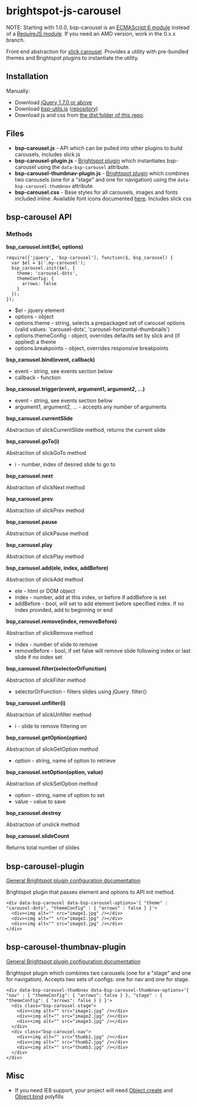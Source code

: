 # brightspot-js-carousel

NOTE: Starting with 1.0.0, bsp-carousel is an [ECMAScript 6 module](http://www.2ality.com/2014/09/es6-modules-final.html) instead of a [RequireJS module](http://requirejs.org/). If you need an AMD version, work in the 0.x.x branch.

Front end abstraction for [slick carousel](http://kenwheeler.github.io/slick/). Provides a utility with pre-bundled themes and Brightspot plugins to instantiate the utility.

## Installation

Manually:

*	Download [jQuery 1.7.0 or above](http://jquery.com/download/)
*	Download [bsp-utils.js](https://raw.githubusercontent.com/perfectsense/brightspot-js-utils/master/bsp-utils.js) ([repository](https://github.com/perfectsense/brightspot-js-utils))
*	Download js and css from [the dist folder of this repo](https://github.com/perfectsense/brightspot-js-carousel/tree/master/dist).

## Files

*	**bsp-carousel.js** - API which can be pulled into other plugins to build carousels, includes slick js
*	**bsp-carousel-plugin.js** - [Brightspot plugin]((https://github.com/perfectsense/brightspot-js-utils/blob/master/PLUGIN.md)) which instantiates bsp-carousel using the `data-bsp-carousel` attribute.
*	**bsp-carousel-thumbnav-plugin.js** - [Brightspot plugin]((https://github.com/perfectsense/brightspot-js-utils/blob/master/PLUGIN.md)) which combines two carousels (one for a "stage" and one for navigation) using the `data-bsp-carousel-thumbnav` attribute.
*	**bsp-carousel.css** - Base styles for all carousels, images and fonts included inline. Available font icons documented [here](https://github.com/perfectsense/brightspot-js-carousel/blob/master/src/fonts/usage.png). Includes slick css

## bsp-carousel API

### Methods

**bsp_carousel.init($el, options)**

    require(['jquery', 'bsp-carousel'], function($, bsp_carousel) {
      var $el = $('.my-carousel');
      bsp_carousel.init($el, {
        theme: 'carousel-dots',
        themeConfig: {
          arrows: false
        }
      });
    });

*   $el - jquery element
*   options - object
  * options.theme - string, selects a prepackaged set of carousel options (valid values: 'carousel-dots', 'carousel-horizontal-thumbnails')
  * options.themeConfig - object, overrides defaults set by slick and (if applied) a theme
  * options.breakpoints - object, overrides responsive breakpoints

**bsp_carousel.bind(event, callback)**

* event - string, see events section below
* callback - function

**bsp_carousel.trigger(event, argument1, argument2, ...)**

* event - string, see events section below
* argument1, argument2, ... - accepts any number of arguments

**bsp_carousel.currentSlide**

Abstraction of slickCurrentSlide method, returns the current slide

**bsp_carousel.goTo(i)**

Abstraction of slickGoTo method

* i - number, index of desired slide to go to
		
**bsp_carousel.next**

Abstraction of slickNext method

**bsp_carousel.prev**

Abstraction of slickPrev method

**bsp_carousel.pause**

Abstraction of slickPause method
		
**bsp_carousel.play**

Abstraction of slickPlay method

**bsp_carousel.add(ele, index, addBefore)**

Abstraction of slickAdd method

* ele - html or DOM object
* index - number, add at this index, or before if addBefore is set
* addBefore - bool, will set to add element before specified index. If no index provided, add to beginning or end
		
**bsp_carousel.remove(index, removeBefore)**

Abstraction of slickRemove method

* index - number of slide to remove
* removeBefore - bool, if set false will remove slide following index or last slide if no index set
		
**bsp_carousel.filter(selectorOrFunction)**

Abstraction of slickFilter method

* selectorOrFunction - filters slides using jQuery .filter()

**bsp_carousel.unfilter(i)**

Abstraction of slickUnfilter method

* i - slide to remove filtering on

**bsp_carousel.getOption(option)**

Abstraction of slickGetOption method

* option - string, name of option to retrieve

**bsp_carousel.setOption(option, value)**

Abstraction of slickSetOption method

* option - string, name of option to set
* value - value to save

**bsp_carousel.destroy**

Abstraction of unslick method

**bsp_carousel.slideCount**

Returns total number of slides

## bsp-carousel-plugin

[General Brightspot plugin configuration documentation](https://github.com/perfectsense/brightspot-js-utils/blob/master/PLUGIN.md)

Brightspot plugin that passes element and options to API init method. 

    <div data-bsp-carousel data-bsp-carousel-options='{ "theme" : "carousel-dots", "themeConfig" : { "arrows" : false } }'>
      <div><img alt="" src="image1.jpg" /></div>
      <div><img alt="" src="image2.jpg" /></div>
      <div><img alt="" src="image3.jpg" /></div>
    </div>

## bsp-carousel-thumbnav-plugin

[General Brightspot plugin configuration documentation](https://github.com/perfectsense/brightspot-js-utils/blob/master/PLUGIN.md)

Brightspot plugin which combines two carousels (one for a "stage" and one for navigation). Accepts two sets of configs: one for nav and one for stage.

    <div data-bsp-carousel-thumbnav data-bsp-carousel-thumbnav-options='{ "nav" : { "themeConfig": { "arrows": false } }, "stage" : { "themeConfig": { "arrows": false } } }'>
      <div class="bsp-carousel-stage">
        <div><img alt="" src="image1.jpg" /></div>
        <div><img alt="" src="image2.jpg" /></div>
        <div><img alt="" src="image3.jpg" /></div>
      </div>
      <div class="bsp-carousel-nav">
        <div><img alt="" src="thumb1.jpg" /></div>
        <div><img alt="" src="thumb2.jpg" /></div>
        <div><img alt="" src="thumb3.jpg" /></div>
      </div>
    </div>

## Misc

* If you need IE8 support, your project will need [Object.create](http://stackoverflow.com/questions/18020265/object-create-not-supported-in-ie8) and [Object.bind](http://stackoverflow.com/questions/11054511/how-to-handle-lack-of-javascript-object-bind-method-in-ie-8) polyfills
